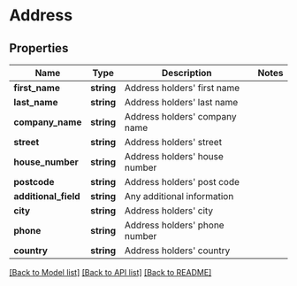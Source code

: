 # Address

## Properties
Name | Type | Description | Notes
------------ | ------------- | ------------- | -------------
**first_name** | **string** | Address holders&#x27; first name | 
**last_name** | **string** | Address holders&#x27; last name | 
**company_name** | **string** | Address holders&#x27; company name | 
**street** | **string** | Address holders&#x27; street | 
**house_number** | **string** | Address holders&#x27; house number | 
**postcode** | **string** | Address holders&#x27; post code | 
**additional_field** | **string** | Any additional information | 
**city** | **string** | Address holders&#x27; city | 
**phone** | **string** | Address holders&#x27; phone number | 
**country** | **string** | Address holders&#x27; country | 

[[Back to Model list]](../../README.md#documentation-for-models) [[Back to API list]](../../README.md#documentation-for-api-endpoints) [[Back to README]](../../README.md)

